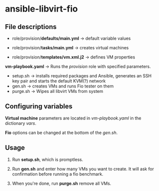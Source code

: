 # ansible-libvirt-fio
## File descriptions

- role/provision/**defaults/main.yml** → default variable values

- role/provision/**tasks/main.yml** → creates virtual machines

- role/provision/**templates/vm.xml.j2** → defines VM properties

**vm-playbook.yaml** → Runs the *provision* role with specified parameters.

- setup.sh → installs required packages and Ansible, generates an SSH key pair and starts the default KVM(?) network
- gen.sh → creates VMs and runs Fio tester on them
- purge.sh → Wipes all libvirt VMs from system

## Configuring variables
**Virtual machine** parameters are located in *vm-playbook.yaml* in the dictionary *vars*.

**Fio** options can be changed at the bottom of the *gen.sh*.

## Usage
1. Run **setup.sh**, which is promptless.

2. Run **gen.sh** and enter how many VMs you want to create. It will ask for confirmation before running a fio benchmark.

3. When you're done, run **purge.sh** remove all VMs.